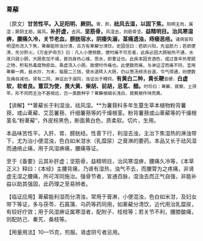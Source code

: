 ### 萆薢

〔原文〕**甘苦性平。入足阳明、厥阴。**<small>胃、肝。</small>**祛风去湿，以固下焦，**<small>阳明主肉，属湿；厥阴主筋，属风。</small>**补肝虚，**<small>去风。</small>**坚筋骨，**<small>风湿去，则筋骨坚。</small>**益精明目。治风寒湿痹，腰痛久冷，关节老血，膀胱宿水，阴痿失溺，茎痛遗浊，痔瘘恶疮。**<small>诸病皆阳明湿热流入下焦，萆薢能除浊分清，古方有萆薢分清饮。史国信曰：若欲兴阳，先滋筋力；若欲便清，先分肝火。《万金护命方》曰：凡人小便频数，便时痛不可忍者，此疾必因大肠秘热不通，水液只就小肠，大肠愈加干竭，甚则身热心燥，思水，即重证也。此疾本因贪酒色，或过食辛热荤腻之物，积有热毒腐物瘀血，乘虚流入小肠，故便时作痛也。此便数而痛，与淋证涩而痛不同，宜用萆薢一两，盐水炒，为末，每服二三钱，使水道转入大肠，仍以葱汤频洗谷道，令气得通，则便数及痛自减也。肾有二窍，淋证出于溺窍，浊证出于精窍。</small>**有黄白二种，黄长鞕**<small>音硬，</small>**白虚软，软者良。薏苡为使，畏大黄、柴胡、前胡，忌茗、醋。**<small>时珍曰：萆薢、菝葜、土茯苓，形不同而主治不甚相远，岂一类数种乎？萆薢根细长浅白，菝葜根作块而黄。</small>

【讲解】**萆薢长于利湿浊，祛风湿。**为薯蓣科多年生蔓生草本植物粉背薯蓣，或山萆薢、艾蕊薯蓣、纤细薯蓣等的干燥根茎。粉背薯蓣或山萆薢等的干燥根茎名“粉萆薢”，外皮棕黑色，断面黄白色，质柔软。切片，生用。

本品味苦性平。入肝、胃、膀胱经。性善下行，利湿去浊，主治下焦湿热的淋浊带下，尤为治小便混浊，色白如米泔水（乳糜尿）之膏淋的要药。本品又长于祛风湿而通络止痛，用于风湿痹痛，腰痛等证。

至于《备要》云其补肝虚；坚筋骨，益精明目，治风寒湿痹，腰痛久冷等，《本草正义》释曰：《本经》主腰背痛，乃肾有湿热，浊气不去，而腰膂为之疼痛，非肾虚无湿之腰痛，所可浑同施治。强骨节者，宣通百脉，湿浊去而正气自强，非能补益以助其强固，此药理之至易辨者。

【临证应用】萆薢能利湿而分清浊，常用于膏淋，小便混浊，色白如米泔，及妇女带下等证，多与茯苓、石菖蒲、乌药等药同用，如萆薢分清饮，近代用治乳糜尿，有较好疗效；用于风湿痹证属寒湿者，配附子、桂枝等；若关节不利，腰膝酸痛，则配防己、秦艽、桑枝等。

【用量用法】10—15克，煎服。肾虚阴亏者忌用。
